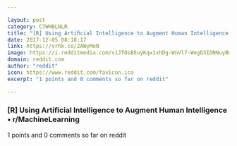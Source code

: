 ```yaml
---

layout: post
category: C7WHBLNLR
title: "[R] Using Artiﬁcial Intelligence to Augment Human Intelligence • r/MachineLearning"
date: 2017-12-05 08:18:17
link: https://vrhk.co/2AWyMoN
image: https://i.redditmedia.com/viJTOsB5uyKqx1xhDg-WnVl7-WegD3IONNuyBm3e9PQ.jpg?w=320&s=240d49b4760af20342e5fcc40dcc3707
domain: reddit.com
author: "reddit"
icon: https://www.reddit.com/favicon.ico
excerpt: "1 points and 0 comments so far on reddit"

---
```


### [R] Using Artiﬁcial Intelligence to Augment Human Intelligence • r/MachineLearning

1 points and 0 comments so far on reddit